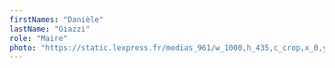 ```yaml
---
firstNames: "Danièle"
lastName: "Giazzi"
role: "Maire"
photo: "https://static.lexpress.fr/medias_961/w_1000,h_435,c_crop,x_0,y_303/w_480,h_270,c_fill,g_north/v1406711637/gerard-depardieu-arrives-for-the-screening-of-the-film-fair-game-at-the-63rd-cannes-film-festival_492281.jpg"
---
```

